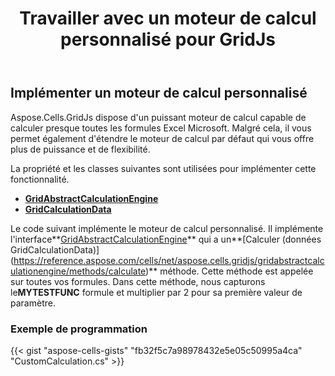 ﻿---
title: Travailler avec un moteur de calcul personnalisé pour GridJs
type: docs
weight: 250
url: /fr/net/aspose-cells-gridjs/customcalculation/
description: Cet article explique comment utiliser le moteur de calcul personnalisé pour la bibliothèque Aspose.Cells.GridJs.
---
## **Implémenter un moteur de calcul personnalisé**

Aspose.Cells.GridJs dispose d'un puissant moteur de calcul capable de calculer presque toutes les formules Excel Microsoft. Malgré cela, il vous permet également d'étendre le moteur de calcul par défaut qui vous offre plus de puissance et de flexibilité.

La propriété et les classes suivantes sont utilisées pour implémenter cette fonctionnalité.

 
- **[GridAbstractCalculationEngine](https://reference.aspose.com/cells/net/aspose.cells.gridjs/gridabstractcalculationengine)**
- **[GridCalculationData](https://reference.aspose.com/cells/net/aspose.cells.gridjs/gridcalculationdata)**

Le code suivant implémente le moteur de calcul personnalisé. Il implémente l'interface**[GridAbstractCalculationEngine](https://reference.aspose.com/cells/net/aspose.cells.gridjs/gridabstractcalculationengine)** qui a un**[Calculer (données GridCalculationData)] (https://reference.aspose.com/cells/net/aspose.cells.gridjs/gridabstractcalculationengine/methods/calculate)** méthode. Cette méthode est appelée sur toutes vos formules. Dans cette méthode, nous capturons le**MYTESTFUNC** formule et multiplier par 2 pour sa première valeur de paramètre.

### **Exemple de programmation**

{{< gist "aspose-cells-gists" "fb32f5c7a98978432e5e05c50995a4ca" "CustomCalculation.cs" >}}
 
